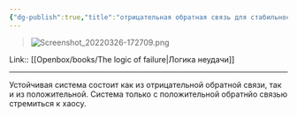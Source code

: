 ```yaml
---
{"dg-publish":true,"title":"отрицательная обратная связь для стабильности","date":"2022-03-26T17:27:00+04:00","modified_at":"2023-05-19T16:20:14+04:00","aliases":"отрицательная обратная связь для стабильности","dg-path":"/quotes/202203261727.md","permalink":"/quotes/202203261727/","dgPassFrontmatter":true}
---
```




> ![Screenshot_20220326-172709.png](/openbox/assets/img/Screenshot_20220326-172709.png)


Link:: [[Openbox/books/The logic of failure|Логика неудачи]]

---

Устойчивая система состоит как из отрицательной обратной связи, так и из положительной. Система только с положительной обратнйо связью стремиться к хаосу.
